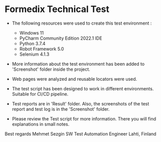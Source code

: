 # Formedix Technical Test
- The following resources were used to create this test environment :
  * Windows 11
  * PyCharm Community Edition 2022.1 IDE
  * Python 3.7.4
  * Robot Framework 5.0
  * Selenium 4.1.3

- More information about the test environment has been added to 'Screenshot' folder inside the project.
- Web pages were analyzed and reusable locators were used.
- The test script has been designed to work in different environments. Suitable for CI/CD pipeline.
- Test reports are in 'Result' folder. Also, the screenshots of the test report and test log is in the 'Screenshot' folder.
- Please review the Test script for more information. There you will find explanations in small notes.

Best regards
Mehmet Sezgin
SW Test Automation Engineer
Lahti, Finland

